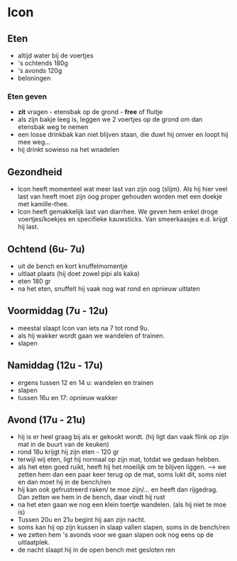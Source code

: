 # Icon

## Eten

* altijd water bij de voertjes
* 's ochtends 180g
* 's avonds 120g
* beloningen

### Eten geven

* **zit** vragen - etensbak op de grond - **free** of fluitje
* als zijn bakje leeg is, leggen we 2 voertjes op de grond om dan etensbak weg te nemen
* een losse drinkbak kan niet blijven staan, die duwt hij omver en loopt hij mee weg...
* hij drinkt sowieso na het wnadelen 

## Gezondheid

* Icon heeft momenteel wat meer last van zijn oog (slijm). Als hij hier veel last van heeft moet zijn oog proper gehouden worden met een doekje met kamille-thee.
* Icon heeft gemakkelijk last van diarrhee. We geven hem enkel droge voertjes/koekjes en specifieke kauwsticks. Van smeerkaasjes e.d. krijgt hij last.  

## Ochtend (6u- 7u)

* uit de bench en kort knuffelmomentje
* uitlaat plaats (hij doet zowel pipi als kaka)
* eten 180 gr
* na het eten, snuffelt hij vaak nog wat rond en opnieuw uitlaten

## Voormiddag (7u - 12u)

* meestal slaapt Icon van iets na 7 tot rond 9u.
* als hij wakker wordt gaan we wandelen of trainen.
* slapen

## Namiddag (12u - 17u)

* ergens tussen 12 en 14 u: wandelen en trainen
* slapen
* tussen 16u en 17: opnieuw wakker

## Avond (17u - 21u)

* hij is er heel graag bij als er gekookt wordt. (hij ligt dan vaak flink op zijn mat in de buurt van de keuken)
* rond 18u krijgt hij zijn eten - 120 gr
* terwijl wij eten, ligt hij normaal op zijn mat, totdat we gedaan hebben.
* als het eten goed ruikt, heeft hij het moeilijk om te blijven liggen. --> we zetten hem dan een paar keer terug op de mat, soms lukt dit, soms niet en dan moet hij in de bench/ren
* hij kan ook gefrustreerd raken/ te moe zijn/... en heeft dan rijgedrag. Dan zetten we hem in de bench, daar vindt hij rust
* na het eten gaan we nog een klein toertje wandelen. (als hij niet te moe is)
* Tussen 20u en 21u begint hij aan zijn nacht.
* soms kan hij op zijn kussen in slaap vallen slapen, soms in de bench/ren
* we zetten hem 's avonds voor we gaan slapen ook nog eens op de uitlaatplek.
* de nacht slaapt hij in de open bench met gesloten ren
